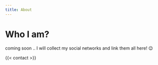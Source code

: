 ```yaml
---
title: About
---
```


# Who I am?

coming soon .. I will collect my social networks and link them all here! :wink: 

{{< contact >}}